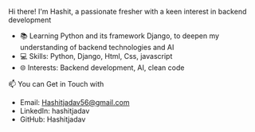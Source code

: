  Hi there! I'm Hashit, a passionate fresher with a keen interest in backend development
 - 📚 Learning Python and its framework Django, to deepen my understanding of backend technologies and AI
 - 💻 Skills: Python, Django, Html, Css, javascript
 - 🌐 Interests: Backend development, AI, clean code

 📫 You can Get in Touch with

- Email: Hashitjadav56@gmail.com
- LinkedIn: hashitjadav
- GitHub: Hashitjadav
